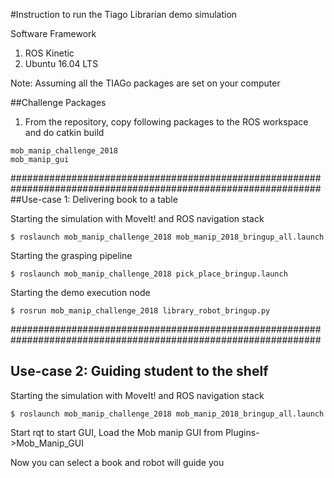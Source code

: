 #Instruction to run the Tiago Librarian demo simulation

Software Framework

1) ROS Kinetic
2) Ubuntu 16.04 LTS




Note: Assuming all the TIAGo packages are set on your computer

##Challenge Packages 

1) From the repository, copy following packages to the ROS workspace and do catkin build

```
mob_manip_challenge_2018  
mob_manip_gui
```

################################################################################################################
##Use-case 1: Delivering book to a table

Starting the simulation with MoveIt! and ROS navigation stack
```
$ roslaunch mob_manip_challenge_2018 mob_manip_2018_bringup_all.launch
```

Starting the grasping pipeline
```
$ roslaunch mob_manip_challenge_2018 pick_place_bringup.launch
```

Starting the demo execution node
```
$ rosrun mob_manip_challenge_2018 library_robot_bringup.py
```

################################################################################################################
## Use-case 2: Guiding student to the shelf

Starting the simulation with MoveIt! and ROS navigation stack
```
$ roslaunch mob_manip_challenge_2018 mob_manip_2018_bringup_all.launch
```
Start rqt to start GUI, Load the Mob manip GUI from Plugins->Mob_Manip_GUI


Now you can select a book and robot will guide you





